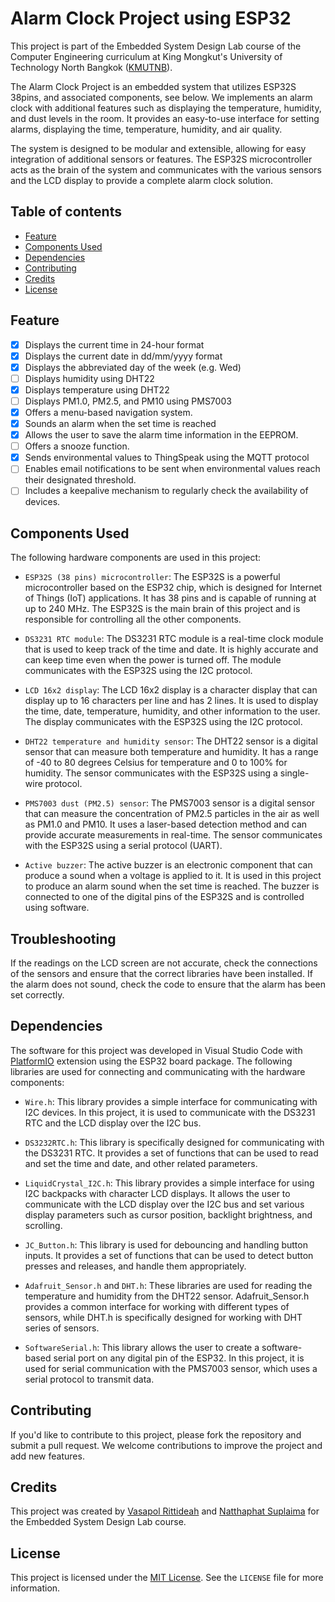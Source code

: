# Alarm Clock Project using ESP32

This project is part of the Embedded System Design Lab course of the Computer Engineering curriculum at King Mongkut's University of Technology North Bangkok ([KMUTNB](https://www.kmutnb.ac.th/)).

The Alarm Clock Project is an embedded system that utilizes ESP32S 38pins, and associated components, see below. We implements an alarm clock with additional features such as displaying the temperature, humidity, and dust levels in the room. It provides an easy-to-use interface for setting alarms, displaying the time, temperature, humidity, and air quality.

The system is designed to be modular and extensible, allowing for easy integration of additional sensors or features. The ESP32S microcontroller acts as the brain of the system and communicates with the various sensors and the LCD display to provide a complete alarm clock solution.

## Table of contents
* [Feature](#feature)
* [Components Used](#components-used)
* [Dependencies](#dependencies)
* [Contributing](#contributing)
* [Credits](#credits)
* [License](#license)

## Feature
- [x] Displays the current time in 24-hour format
- [x] Displays the current date in dd/mm/yyyy format
- [x] Displays the abbreviated day of the week (e.g. Wed)
- [ ] Displays humidity using DHT22
- [x] Displays temperature using DHT22
- [ ] Displays PM1.0, PM2.5, and PM10 using PMS7003
- [x] Offers a menu-based navigation system.
- [x] Sounds an alarm when the set time is reached
- [x] Allows the user to save the alarm time information in the EEPROM.
- [ ] Offers a snooze function.
- [x] Sends environmental values to ThingSpeak using the MQTT protocol
- [ ] Enables email notifications to be sent when environmental values reach their designated threshold.
- [ ] Includes a keepalive mechanism to regularly check the availability of devices.

## Components Used
The following hardware components are used in this project:

* `ESP32S (38 pins) microcontroller`: The ESP32S is a powerful microcontroller based on the ESP32 chip, which is designed for Internet of Things (IoT) applications. It has 38 pins and is capable of running at up to 240 MHz. The ESP32S is the main brain of this project and is responsible for controlling all the other components.

* `DS3231 RTC module`: The DS3231 RTC module is a real-time clock module that is used to keep track of the time and date. It is highly accurate and can keep time even when the power is turned off. The module communicates with the ESP32S using the I2C protocol.

* `LCD 16x2 display`: The LCD 16x2 display is a character display that can display up to 16 characters per line and has 2 lines. It is used to display the time, date, temperature, humidity, and other information to the user. The display communicates with the ESP32S using the I2C protocol.

* `DHT22 temperature and humidity sensor`: The DHT22 sensor is a digital sensor that can measure both temperature and humidity. It has a range of -40 to 80 degrees Celsius for temperature and 0 to 100% for humidity. The sensor communicates with the ESP32S using a single-wire protocol.

* `PMS7003 dust (PM2.5) sensor`: The PMS7003 sensor is a digital sensor that can measure the concentration of PM2.5 particles in the air as well as PM1.0 and PM10. It uses a laser-based detection method and can provide accurate measurements in real-time. The sensor communicates with the ESP32S using a serial protocol (UART).

* `Active buzzer`: The active buzzer is an electronic component that can produce a sound when a voltage is applied to it. It is used in this project to produce an alarm sound when the set time is reached. The buzzer is connected to one of the digital pins of the ESP32S and is controlled using software.

## Troubleshooting
If the readings on the LCD screen are not accurate, check the connections of the sensors and ensure that the correct libraries have been installed. If the alarm does not sound, check the code to ensure that the alarm has been set correctly.
## Dependencies
The software for this project was developed in Visual Studio Code with [PlatformIO](https://platformio.org/) extension using the ESP32 board package. The following libraries are used for connecting and communicating with the hardware components:

* `Wire.h`: This library provides a simple interface for communicating with I2C devices. In this project, it is used to communicate with the DS3231 RTC and the LCD display over the I2C bus.

* `DS3232RTC.h`: This library is specifically designed for communicating with the DS3231 RTC. It provides a set of functions that can be used to read and set the time and date, and other related parameters.

* `LiquidCrystal_I2C.h`: This library provides a simple interface for using I2C backpacks with character LCD displays. It allows the user to communicate with the LCD display over the I2C bus and set various display parameters such as cursor position, backlight brightness, and scrolling.

* `JC_Button.h`: This library is used for debouncing and handling button inputs. It provides a set of functions that can be used to detect button presses and releases, and handle them appropriately.

* `Adafruit_Sensor.h` and `DHT.h`: These libraries are used for reading the temperature and humidity from the DHT22 sensor. Adafruit_Sensor.h provides a common interface for working with different types of sensors, while DHT.h is specifically designed for working with DHT series of sensors.

* `SoftwareSerial.h`: This library allows the user to create a software-based serial port on any digital pin of the ESP32. In this project, it is used for serial communication with the PMS7003 sensor, which uses a serial protocol to transmit data.

## Contributing
If you'd like to contribute to this project, please fork the repository and submit a pull request. We welcome contributions to improve the project and add new features.

## Credits
This project was created by [Vasapol Rittideah](https://www.github.com/VasapolRittideah) and [Natthaphat Suplaima](https://github.com/hill212063) for the Embedded System Design Lab course.

## License
This project is licensed under the [MIT License](https://opensource.org/license/mit/). See the `LICENSE` file for more information.